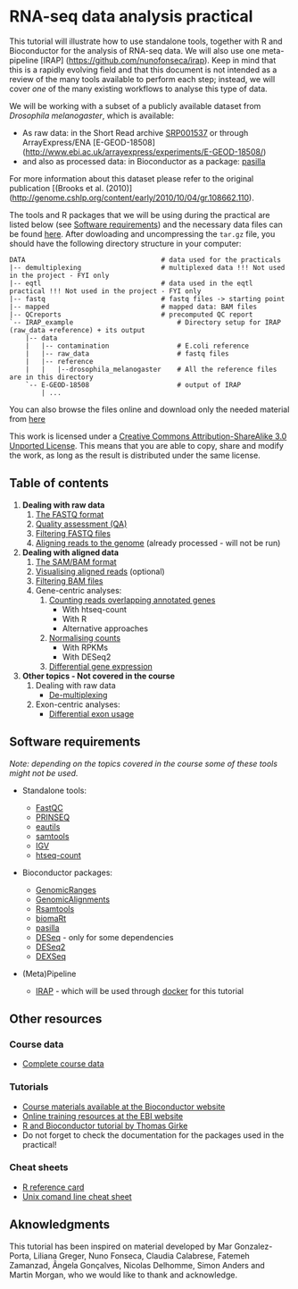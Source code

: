 # RNA-seq data analysis practical

This tutorial will illustrate how to use standalone tools, together with R and Bioconductor for the analysis of RNA-seq data. We will also use one meta-pipeline [IRAP] (https://github.com/nunofonseca/irap). Keep in mind that this is a rapidly evolving field and that this document is not intended as a review of the many tools available to perform each step; instead, we will cover *one* of the many existing workflows to analyse this type of data.

We will be working with a subset of a publicly available dataset from *Drosophila melanogaster*, which is available:
* As raw data: in the Short Read archive [SRP001537](http://www.ebi.ac.uk/ena/data/view/SRP001537) or through ArrayExpress/ENA [E-GEOD-18508] (http://www.ebi.ac.uk/arrayexpress/experiments/E-GEOD-18508/)
* and also as processed data: in Bioconductor as a package: [pasilla](http://www.bioconductor.org/packages/release/data/experiment/html/pasilla.html)

For more information about this dataset please refer to the original publication [(Brooks et al. (2010)] (http://genome.cshlp.org/content/early/2010/10/04/gr.108662.110).

The tools and R packages that we will be using during the practical are listed below (see [Software requirements](https://github.com/Functional-Genomics/TeachingMaterial#software-requirements)) and the necessary data files can be found [here](http://www.ebi.ac.uk/~mitra/courses/EMBLPredocCourse2015/RNASeq.tar.gz). After dowloading and uncompressing the `tar.gz` file, you should have the following directory structure in your computer:

```
DATA                                  # data used for the practicals
|-- demultiplexing                    # multiplexed data !!! Not used in the project - FYI only
|-- eqtl                              # data used in the eqtl practical !!! Not used in the project - FYI only
|-- fastq                             # fastq files -> starting point
|-- mapped                            # mapped data: BAM files
|-- QCreports                         # precomputed QC report
`-- IRAP_example                          # Directory setup for IRAP (raw_data +reference) + its output
    |-- data
    |   |-- contamination                 # E.coli reference
    |   |-- raw_data                      # fastq files
    |   |-- reference
    |   |   |--drosophila_melanogaster    # All the reference files are in this directory
    `-- E-GEOD-18508                      # output of IRAP
        | ...
```

You can also browse the files online and download only the needed material from [here](http://www.ebi.ac.uk/~mitra/courses/CancerGenomics)

This work is licensed under a [Creative Commons Attribution-ShareAlike 3.0 Unported License](http://creativecommons.org/licenses/by-sa/3.0/deed.en_US). This means that you are able to copy, share and modify the work, as long as the result is distributed under the same license.

## Table of contents

1. **Dealing with raw data**
    1. [The FASTQ format](doc/11.fastq.md)
    2. [Quality assessment (QA)](doc/12.qa.md)
    3. [Filtering FASTQ files](doc/13.filtering_fastq.md)
    4. [Aligning reads to the genome](doc/15.aligning.md) (already processed - will not be run)
2. **Dealing with aligned data**
    1. [The SAM/BAM format](doc/21.bam.md)
    1. [Visualising aligned reads](doc/22.visualising.md) (optional)
    1. [Filtering BAM files](doc/23.filtering_bam.md)
    2. Gene-centric analyses:
        1. [Counting reads overlapping annotated genes](doc/24.counting.md)
            * With htseq-count
            * With R
            * Alternative approaches
        1. [Normalising counts](doc/25.normalising.md)
            * With RPKMs
            * With DESeq2
        1. [Differential gene expression](doc/26.de.md)
3. **Other topics - Not covered in the course**
     1. Dealing with raw data
           * [De-multiplexing](doc/14.demultiplexing.md)
     1. Exon-centric analyses:
           * [Differential exon usage](doc/27.deu.md)


## Software requirements
*Note: depending on the topics covered in the course some of these tools might not be used.*

* Standalone tools:
  * [FastQC](http://www.bioinformatics.babraham.ac.uk/projects/fastqc/)
  * [PRINSEQ](http://prinseq.sourceforge.net/)
  * [eautils](https://code.google.com/p/ea-utils/)
  * [samtools](http://sourceforge.net/projects/samtools/)
  * [IGV](http://www.broadinstitute.org/software/igv/download)
  * [htseq-count](http://www-huber.embl.de/users/anders/HTSeq/doc/count.html)

* Bioconductor packages:
  * [GenomicRanges](http://www.bioconductor.org/packages/release/bioc/html/GenomicRanges.html)
  * [GenomicAlignments](http://www.bioconductor.org/packages/release/bioc/html/GenomicAlignments.html)
  * [Rsamtools](http://www.bioconductor.org/packages/release/bioc/html/Rsamtools.html)
  * [biomaRt](http://www.bioconductor.org/packages/release/bioc/html/biomaRt.html)
  * [pasilla](http://www.bioconductor.org/packages/release/data/experiment/html/pasilla.html)
  * [DESeq](http://www.bioconductor.org/packages/2.13/bioc/html/DESeq.html) - only for some dependencies
  * [DESeq2](http://www.bioconductor.org/packages/2.13/bioc/html/DESeq2.html)
  * [DEXSeq](http://www.bioconductor.org/packages/2.13/bioc/html/DEXSeq.html)

* (Meta)Pipeline
  * [IRAP](https://github.com/nunofonseca/irap) - which will be used through [docker](http://docs.docker.com/) for this tutorial

## Other resources

### Course data
* [Complete course data](http://www.ebi.ac.uk/~mitra/courses/EMBLPredocCourse2015)

### Tutorials
* [Course materials available at the Bioconductor website](http://www.bioconductor.org/help/course-materials/)
* [Online training resources at the EBI website](http://www.ebi.ac.uk/training/online/course-list?topic%5B%5D=13&views_exposed_form_focused_field=)
* [R and Bioconductor tutorial by Thomas Girke](http://manuals.bioinformatics.ucr.edu/home/R_BioCondManual)
* Do not forget to check the documentation for the packages used in the practical!

### Cheat sheets
* [R reference card](http://cran.r-project.org/doc/contrib/Short-refcard.pdf)
* [Unix comand line cheat sheet](http://sites.tufts.edu/cbi/files/2013/01/linux_cheat_sheet.pdf)


## Aknowledgments
This tutorial has been inspired on material developed by Mar Gonzalez-Porta, Liliana Greger, Nuno Fonseca, Claudia Calabrese, Fatemeh Zamanzad, Ângela Gonçalves, Nicolas Delhomme, Simon Anders and Martin Morgan, who we would like to thank and acknowledge. 
